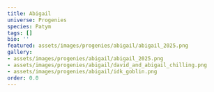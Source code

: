 ```yaml
---
title: Abigail
universe: Progenies
species: Patym
tags: []
bio: ''
featured: assets/images/progenies/abigail/abigail_2025.png
gallery:
- assets/images/progenies/abigail/abigail_2025.png
- assets/images/progenies/abigail/david_and_abigail_chilling.png
- assets/images/progenies/abigail/idk_goblin.png
order: 0.0
---
```

